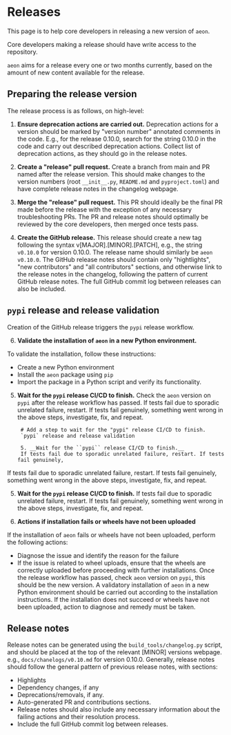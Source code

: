 # Releases

This page is to help core developers in releasing a new version of `aeon`.

Core developers making a release should have write access to the repository.

`aeon` aims for a release every one or two months currently, based on the amount of
new content available for the release.

## Preparing the release version

The release process is as follows, on high-level:

1. __Ensure deprecation actions are carried out.__
  Deprecation actions for a version should be marked by "version number" annotated
  comments in the code. E.g., for the release 0.10.0, search for the string 0.10.0 in
  the code and carry out described deprecation actions. Collect list of deprecation
  actions, as they should go in the release notes.

2. __Create a "release" pull request.__
  Create a branch from main and PR named after the release version. This should make
  changes to the version numbers (root `__init__.py`, `README.md` and `pyproject.toml`)
  and have complete release notes in the changelog webpage.

3. __Merge the "release" pull request.__
  This PR should ideally be the final PR made before the release with the exception of
  any necessary troubleshooting PRs. The PR and release notes should optimally be
  reviewed by the core developers, then merged once tests pass.

4. __Create the GitHub release.__
  This release should create a new tag following the syntax v[MAJOR].[MINOR].[PATCH],
  e.g., the string `v0.10.0` for version 0.10.0. The release name should similarly be
  `aeon v0.10.0`.  The GitHub release notes should contain only "hightlights",
  "new contributors" and "all contributors" sections, and otherwise link to the release
  notes in the changelog, following the pattern of current GitHub release notes. The
  full GitHub commit log between releases can also be included.

## ``pypi`` release and release validation
Creation of the GitHub release triggers the `pypi` release workflow.

6. __Validate the installation of ``aeon`` in a new Python environment.__

  To validate the installation, follow these instructions:
  
  - Create a new Python environment
  - Install the ``aeon`` package using ``pip``
  - Import the package in a Python script and verify its functionality.

5. __Wait for the ``pypi`` release CI/CD to finish.__
  Check the ``aeon`` version on ``pypi`` after the release workflow has passed.
  If tests fail due to sporadic unrelated failure, restart. If tests fail genuinely, something went wrong in the above steps, investigate, fix, and repeat.

        # Add a step to wait for the "pypi" release CI/CD to finish.
        `pypi` release and release validation

        5. __Wait for the ``pypi`` release CI/CD to finish.__
        If tests fail due to sporadic unrelated failure, restart. If tests fail genuinely,
  If tests fail due to sporadic unrelated failure, restart. If tests fail genuinely, something went wrong in the above steps, investigate, fix, and repeat.

5. __Wait for the ``pypi`` release CI/CD to finish.__
  If tests fail due to sporadic unrelated failure, restart. If tests fail genuinely,
  something went wrong in the above steps, investigate, fix, and repeat.

7. __Actions if installation fails or wheels have not been uploaded__

  If the installation of ``aeon`` fails or wheels have not been uploaded, perform the following actions:
  
  - Diagnose the issue and identify the reason for the failure
  - If the issue is related to wheel uploads, ensure that the wheels are correctly uploaded before proceeding with further installations.
  Once the release workflow has passed, check `aeon` version on `pypi`, this should be
  the new version. A validatory installation of `aeon` in a new Python environment
  should be carried out according to the installation instructions. If the installation
  does not succeed or wheels have not been uploaded, action to diagnose and remedy must
  be taken.

## Release notes

Release notes can be generated using the `build_tools/changelog.py` script, and should
be placed at the top of the relevant [MINOR] versions webpage. e.g.,
`docs/chanelogs/v0.10.md` for version 0.10.0. Generally, release notes should follow the
general pattern of previous release notes, with sections:

- Highlights
- Dependency changes, if any
- Deprecations/removals, if any.
- Auto-generated PR and contributions sections.
 - Release notes should also include any necessary information about the failing actions and their resolution process.
- Include the full GitHub commit log between releases.
